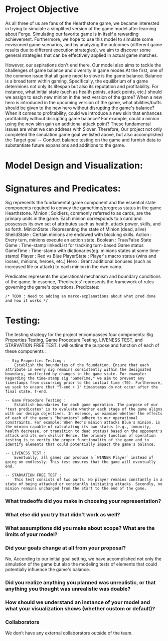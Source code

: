 # Project Objective

As all three of us are fans of the Hearthstone game, we became interested in trying to simulate a simplified version of the game model after learning about Forge. Simulating our favorite game is in itself a rewarding achievement. Furthermore, we hope to use this model to simulate some envisioned game scenarios, and by analyzing the outcomes (different game results due to different execution strategies), we aim to discover some general strategies that can be effectively applied in actual game matches.

However, our aspirations don't end there. Our model also aims to tackle the challenges of game balance and diversity in game modes.At the first, one of the common issue that all game need to slove is the game balance. Balance is a broad term within gaming. Specifically, the equilibrium of a game determines not only its lifespan but also its reputation and profitability. For instance, what initial state (such as health points, attack points, etc.) should we assign to each new minion in the next version of the game? When a new hero is introduced in the upcoming version of the game, what abilities/buffs should be given to the new hero without disrupting the game's balance? When it comes to profitability, could we introduce a new skin that enhances profitability without disrupting game balance? For example, could a minion using the new skin gain an additional attack point? These fundamental issues are what we can address with Slover. Therefore, Our project not only completed the simulation game goal we listed above, but also accomplished the Target goal -- Conduct balance testing on the game and furnish data to substantiate future expansions and additions to the game.

# Model Design and Visualization:


# Signatures and Predicates:

Sig represents the fundamental game component and the essential state components required to convey the game/time/progress status in the game Hearthstone.
Minion :  Soldiers, commonly referred to as cards, are the primary units in the game. 
          Each minion corresponds to a card and possesses its own set of attributes such as health, 
          attack power, skills, and so forth.
MinionState : Representing the state of Minion (dead, alive)
SheildState : Certain minions are endowed with blocking skills.
Action : Every turn, minions execute an action state.
Boolean : True/False State
Game : Time-stamp linkedList for tracking turn-based Game status
GameTime : Time-stamp with dictionaries(eg. minions states at some time-stamp)
Player : Red vs Blue
PlayerState : Player's macro status (wins and losses, minions, heroes, etc.)
Hero : Grant additional bonuses (such as increased life or attack) to each minion in the own camp.


Predicates represents the operational mechanism and boundary conditions of the game. In essence, 'Predicates' represents the framework of rules governing the game's operations.
    Predicates: 

    /* TODO : Need to adding an marco-explanations about what pred done and how it works */

# Testing:
The testing strategy for the project encompasses four components: Sig Properties Testing, Game Procedure Testing, LIVENESS TEST, and STARVATION FREE TEST. I will outline the purpose and function of each of these components：

    -- Sig Properties Testing :
        Establish the boundaries of the foundation. Ensure that each attribute in every sig remains consistently within the designated boundary, unaffected by changes in the game state. For example: Regarding the time-stamp sig "GameTime," we aim to prevent any timestamps from occurring prior to the initial time (T0). Furthermore, we seek to ensure that "T-end + 1" timestamps do not occur after the final state, T-end. 

    -- Game Procedure Testing : 
        Establish boundaries for each game operation. The purpose of our "test predicates" is to evaluate whether each stage of the game aligns with our design objectives. In essence, we examine whether the effects of each of the game's "behaviors" adhere to our operational constraints. For example: When Red's minion attacks Blue's minion, is the minion capable of calculating its own status (e.g., immunity, health decrease, or transition to dead status) based on the opponent's attack and its own skills? Hence, the primary function of operation testing is to verify the proper functionality of the game and to identify elements that could potentially impact the game's balance.

    -- LIVENESS TEST :
        Eventually, all games can produce a `WINNER Player` instead of going on endlessly. This test ensures that the game will eventually end.
    
    -- STARVATION FREE TEST : 
        This test consists of two parts. No player remains constantly in a state of being attacked or constantly initiating attacks. Secondly, no minion remains unchanged from the start to the end of the game.



###  What tradeoffs did you make in choosing your representation? 

### What else did you try that didn’t work as well?

### What assumptions did you make about scope? What are the limits of your model?

### Did your goals change at all from your proposal?

No, According to our initial goal setting, we have accomplished not only the simulation of the 
game but also the modeling tests of elements that could potentially influence the game's balance.

### Did you realize anything you planned was unrealistic, or that anything you thought was unrealistic was doable?

### How should we understand an instance of your model and what your visualization shows (whether custom or default)?

### Collaborators
We don't have any external collaborators outside of the team.